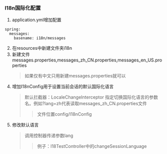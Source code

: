 ### I18n国际化配置
1. application.yml增加配置
```
spring:
  messages:
    basename: i18n/messages
```
2. 在resources中新建文件夹i18n
3. 新建文件messages.properties,messages_zh_CN.properties,messages_en_US.properties
    > 如果仅有中文只用新建messages.properties就可以
4. 增加I18nConfig用于设置当前会话的默认国际化语言
   > 默认拦截器：LocaleChangeInterceptor 指定切换国际化语言的参数名。例如?lang=zh代表读取messages_zh_CN.properties文件
   >>文件位置config/I18nConfig
5. 修改默认语言
    > 调用控制器传递参数lang
    >> 例子：I18TestController中的changeSessionLanguage